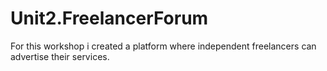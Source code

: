 # Unit2.FreelancerForum
For this workshop i created a platform where independent freelancers can advertise their services. 

